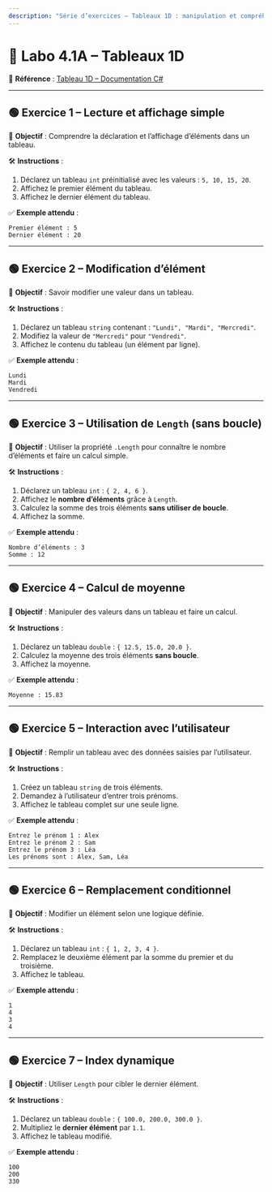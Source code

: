 ```yaml
---
description: "Série d’exercices – Tableaux 1D : manipulation et compréhension"
---
```


# 🧪 Labo 4.1A – Tableaux 1D

📎 **Référence** : [Tableau 1D – Documentation C#](https://info.cegepmontpetit.ca/notions-csharp/documentation/tableau/tableau-1d)

---

## 🟢 Exercice 1 – Lecture et affichage simple
🎯 **Objectif** : Comprendre la déclaration et l’affichage d’éléments dans un tableau.

🛠️ **Instructions** :
1. Déclarez un tableau `int` préinitialisé avec les valeurs : `5, 10, 15, 20`.
2. Affichez le premier élément du tableau.
3. Affichez le dernier élément du tableau.

✅ **Exemple attendu** :
```
Premier élément : 5
Dernier élément : 20
```

---

## 🟢 Exercice 2 – Modification d’élément
🎯 **Objectif** : Savoir modifier une valeur dans un tableau.

🛠️ **Instructions** :
1. Déclarez un tableau `string` contenant : `"Lundi", "Mardi", "Mercredi"`.
2. Modifiez la valeur de `"Mercredi"` pour `"Vendredi"`.
3. Affichez le contenu du tableau (un élément par ligne).

✅ **Exemple attendu** :
```
Lundi
Mardi
Vendredi
```

---

## 🟢 Exercice 3 – Utilisation de `Length` (sans boucle)
🎯 **Objectif** : Utiliser la propriété `.Length` pour connaître le nombre d’éléments et faire un calcul simple.

🛠️ **Instructions** :
1. Déclarez un tableau `int` : `{ 2, 4, 6 }`.
2. Affichez le **nombre d’éléments** grâce à `Length`.
3. Calculez la somme des trois éléments **sans utiliser de boucle**.
4. Affichez la somme.

✅ **Exemple attendu** :
```
Nombre d’éléments : 3
Somme : 12
```

---

## 🟢 Exercice 4 – Calcul de moyenne
🎯 **Objectif** : Manipuler des valeurs dans un tableau et faire un calcul.

🛠️ **Instructions** :
1. Déclarez un tableau `double` : `{ 12.5, 15.0, 20.0 }`.
2. Calculez la moyenne des trois éléments **sans boucle**.
3. Affichez la moyenne.

✅ **Exemple attendu** :
```
Moyenne : 15.83
```

---

## 🟢 Exercice 5 – Interaction avec l’utilisateur
🎯 **Objectif** : Remplir un tableau avec des données saisies par l’utilisateur.

🛠️ **Instructions** :
1. Créez un tableau `string` de trois éléments.
2. Demandez à l’utilisateur d’entrer trois prénoms.
3. Affichez le tableau complet sur une seule ligne.

✅ **Exemple attendu** :
```
Entrez le prénom 1 : Alex
Entrez le prénom 2 : Sam
Entrez le prénom 3 : Léa
Les prénoms sont : Alex, Sam, Léa
```

---

## 🟢 Exercice 6 – Remplacement conditionnel
🎯 **Objectif** : Modifier un élément selon une logique définie.

🛠️ **Instructions** :
1. Déclarez un tableau `int` : `{ 1, 2, 3, 4 }`.
2. Remplacez le deuxième élément par la somme du premier et du troisième.
3. Affichez le tableau.

✅ **Exemple attendu** :
```
1
4
3
4
```

---

## 🟢 Exercice 7 – Index dynamique
🎯 **Objectif** : Utiliser `Length` pour cibler le dernier élément.

🛠️ **Instructions** :
1. Déclarez un tableau `double` : `{ 100.0, 200.0, 300.0 }`.
2. Multipliez le **dernier élément** par `1.1`.
3. Affichez le tableau modifié.

✅ **Exemple attendu** :
```
100
200
330
```
